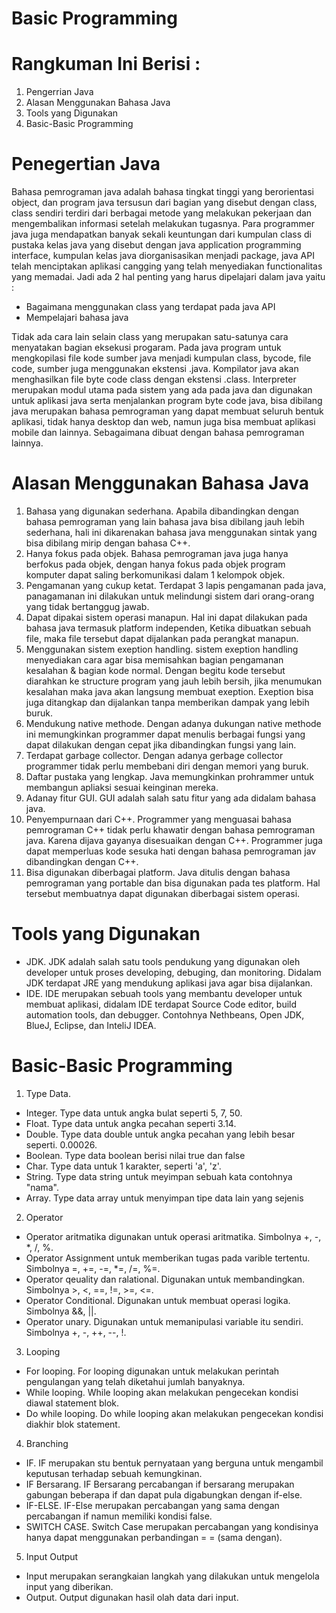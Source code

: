 # **Basic Programming**
# Rangkuman Ini Berisi :
1. Pengerrian Java
2. Alasan Menggunakan Bahasa Java
3. Tools yang Digunakan
4. Basic-Basic Programming
# Penegertian Java
Bahasa pemrograman java adalah bahasa tingkat tinggi yang berorientasi object, dan program java tersusun dari bagian yang disebut dengan class, class sendiri terdiri dari berbagai metode yang melakukan pekerjaan dan mengembalikan informasi setelah melakukan tugasnya. Para programmer java juga mendapatkan banyak sekali keuntungan dari kumpulan class di pustaka kelas java yang disebut dengan java application programming interface, kumpulan kelas java diorganisasikan menjadi package, java API telah menciptakan aplikasi cangging yang telah menyediakan functionalitas yang memadai. Jadi ada 2 hal penting yang harus dipelajari dalam java yaitu :
* Bagaimana menggunakan class yang terdapat pada java API
* Mempelajari bahasa java
<p>
Tidak ada cara lain selain class yang merupakan satu-satunya cara menyatakan bagian eksekusi progaram. Pada java program untuk mengkopilasi file kode sumber java menjadi kumpulan class, bycode, file code, sumber juga menggunakan ekstensi .java. Kompilator java akan menghasilkan file byte code class dengan ekstensi .class. Interpreter merupakan modul utama pada sistem yang ada pada java dan digunakan untuk aplikasi java serta menjalankan program byte code java, bisa dibilang java merupakan bahasa pemrograman yang dapat membuat seluruh bentuk aplikasi, tidak hanya desktop dan web, namun juga bisa membuat aplikasi mobile dan lainnya. Sebagaimana dibuat dengan bahasa pemrograman lainnya.</p>

# Alasan Menggunakan Bahasa Java
1. Bahasa yang digunakan sederhana. Apabila dibandingkan dengan bahasa pemrograman yang lain bahasa java bisa dibilang jauh lebih sederhana, hali ini dikarenakan bahasa java menggunakan sintak yang bisa dibilang mirip dengan bahasa C++.
2. Hanya fokus pada objek. Bahasa pemrograman java juga hanya berfokus pada objek, dengan hanya fokus pada objek program komputer dapat saling berkomunikasi dalam 1 kelompok objek.
3. Pengamanan yang cukup ketat. Terdapat 3 lapis pengamanan pada java, panagamanan ini dilakukan untuk melindungi sistem dari orang-orang yang tidak bertanggug jawab.
4. Dapat dipakai sistem operasi manapun. Hal ini dapat dilakukan pada bahasa java termasuk platform independen, Ketika dibuatkan sebuah file, maka file tersebut dapat dijalankan pada perangkat manapun.
5. Menggunakan sistem exeption handling. sistem exeption handling menyediakan cara agar bisa memisahkan bagian pengamanan kesalahan & bagian kode normal. Dengan begitu kode tersebut diarahkan ke structure program yang jauh lebih bersih, jika menumukan kesalahan maka java akan langsung membuat exeption. Exeption bisa juga ditangkap dan dijalankan tanpa memberikan dampak yang lebih buruk.
6. Mendukung native methode. Dengan adanya dukungan native methode ini memungkinkan programmer dapat menulis berbagai fungsi yang dapat dilakukan dengan cepat jika dibandingkan fungsi yang lain.
7. Terdapat garbage collector. Dengan adanya gerbage collector programmer tidak perlu membebani diri dengan memori yang buruk.
8. Daftar pustaka yang lengkap. Java memungkinkan prohrammer untuk membangun apliaksi sesuai keinginan mereka.
9. Adanay fitur GUI. GUI adalah salah satu fitur yang ada didalam bahasa java.
10. Penyempurnaan dari C++. Programmer yang menguasai bahasa pemrograman C++ tidak perlu khawatir dengan bahasa pemrograman java. Karena dijava gayanya disesuaikan dengan C++. Programmer juga dapat memperluas kode sesuka hati dengan bahasa pemrograman jav dibandingkan dengan C++.
11. Bisa digunakan diberbagai platform. Java ditulis dengan bahasa pemrograman yang portable dan bisa digunakan pada tes platform. Hal tersebut membuatnya dapat digunakan diberbagai sistem operasi.
# Tools yang Digunakan
* JDK. JDK adalah salah satu tools pendukung yang digunakan oleh developer untuk proses developing, debuging, dan monitoring. Didalam JDK terdapat JRE yang mendukung aplikasi java agar bisa dijalankan.
* IDE. IDE merupakan sebuah tools yang membantu developer untuk membuat aplikasi, didalam IDE terdapat Source Code editor, build automation tools, dan debugger. Contohnya Nethbeans, Open JDK, BlueJ, Eclipse, dan InteliJ IDEA.
# Basic-Basic Programming
1. Type Data. 
* Integer. Type data untuk angka bulat seperti 5, 7, 50.
* Float. Type data untuk angka pecahan seperti 3.14.
* Double. Type data double untuk angka pecahan yang lebih besar seperti. 0.00026.
* Boolean. Type data boolean berisi nilai true dan false
* Char. Type data untuk 1 karakter, seperti 'a', 'z'.
* String. Type data string untuk meyimpan sebuah kata contohnya "nama".
* Array. Type data array untuk menyimpan tipe data lain yang sejenis
2. Operator
* Operator aritmatika digunakan untuk operasi aritmatika. Simbolnya +, -, *, /, %.
* Operator Assignment untuk memberikan tugas pada varible tertentu. Simbolnya =, +=, -=, *=, /=, %=.
* Operator qeuality dan ralational. Digunakan untuk membandingkan. Simbolnya >, <, ==, !=, >=, <=.
* Operator Conditional. Digunakan untuk membuat operasi logika. Simbolnya &&, ||.
* Operator unary. Digunakan untuk memanipulasi variable itu sendiri. Simbolnya +, -, ++, --, !.
3. Looping
* For looping. For looping digunakan untuk melakukan perintah pengulangan yang telah diketahui jumlah banyaknya.
* While looping. While looping akan melakukan pengecekan kondisi diawal statement blok.
* Do while looping. Do while looping akan melakukan pengecekan kondisi diakhir blok statement.
4. Branching
* IF. IF merupakan stu bentuk pernyataan yang berguna untuk mengambil keputusan terhadap sebuah kemungkinan.
* IF Bersarang. IF Bersarang percabangan if bersarang merupakan gabungan beberapa if dan dapat pula digabungkan dengan if-else.
* IF-ELSE. IF-Else merupakan percabangan yang sama dengan percabangan if namun memiliki kondisi false. 
* SWITCH CASE. Switch Case merupakan percabangan yang kondisinya hanya dapat menggunakan perbandingan = = (sama dengan).
5. Input Output 
* Input merupakan serangkaian langkah yang dilakukan untuk mengelola input yang diberikan.
* Output. Output digunakan hasil olah data dari input.